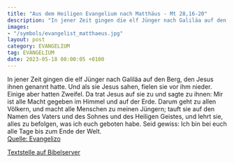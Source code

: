 ```yaml
---
title: "Aus dem Heiligen Evangelium nach Matthäus - Mt 28,16-20"
description: "In jener Zeit gingen die elf Jünger nach Galiläa auf den Berg, den Jesus ihnen genannt hatte. Und als sie Jesus sahen, fielen sie vor ihm nieder. Einige aber hatten Zweifel. Da trat Jesus auf sie zu und sagte zu ihnen: Mir ist alle Macht gegeben im Himmel und auf der Erde. Darum ...."
images:
- "/symbols/evangelist_matthaeus.jpg"
layout: post
category: EVANGELIUM
tag: EVANGELIUM
date: 2023-05-18 08:00:05 +0100
---
```

In jener Zeit gingen die elf Jünger nach Galiläa auf den Berg, den Jesus ihnen genannt hatte.
Und als sie Jesus sahen, fielen sie vor ihm nieder. Einige aber hatten Zweifel.
Da trat Jesus auf sie zu und sagte zu ihnen: Mir ist alle Macht gegeben im Himmel und auf der Erde.
Darum geht zu allen Völkern, und macht alle Menschen zu meinen Jüngern; tauft sie auf den Namen des Vaters und des Sohnes und des Heiligen Geistes,
und lehrt sie, alles zu befolgen, was ich euch geboten habe.<!--more--> Seid gewiss: Ich bin bei euch alle Tage bis zum Ende der Welt.<br>
[Quelle: Evangelizo](https://evangeliumtagfuertag.org/DE/gospel)

[Textstelle auf Bibelserver](https://www.bibleserver.com/EU/Matthäus28,16-20)
